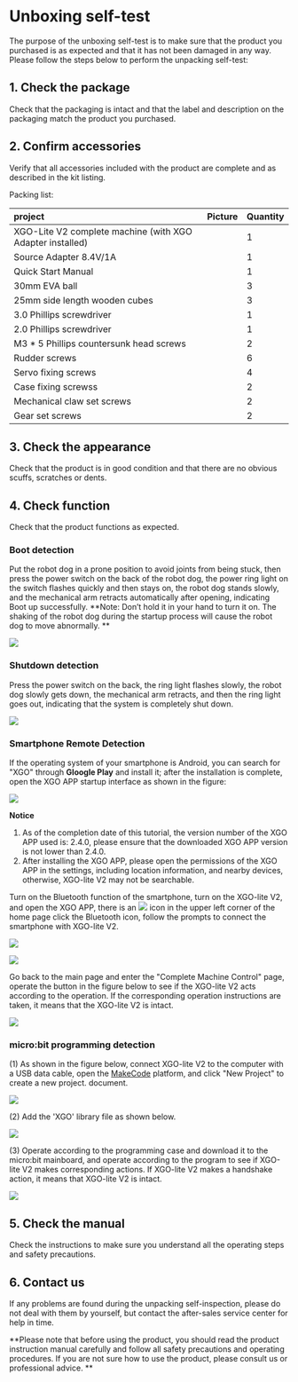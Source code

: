 ﻿---
sidebar_position: 3
sidebar_label: Unboxing self-test
---


#  Unboxing self-test

The purpose of the unboxing self-test is to make sure that the product you purchased is as expected and that it has not been damaged in any way. Please follow the steps below to perform the unpacking self-test:

## 1. Check the package

Check that the packaging is intact and that the label and description on the packaging match the product you purchased.

## 2. Confirm accessories

Verify that all accessories included with the product are complete and as described in the kit listing.

Packing list:

| project                                                   | Picture | Quantity |
| :-------------------------------------------------------- | ------- | -------- |
| XGO-Lite V2 complete machine (with XGO Adapter installed) |         | 1        |
| Source Adapter 8.4V/1A                                    |         | 1        |
| Quick Start Manual                                        |         | 1        |
| 30mm EVA ball                                             |         | 3        |
| 25mm side length wooden cubes                             |         | 3        |
| 3.0 Phillips screwdriver                                  |         | 1        |
| 2.0 Phillips screwdriver                                  |         | 1        |
| M3 * 5 Phillips countersunk head screws                    |         | 2        |
| Rudder screws                                              |         | 6        |
| Servo fixing screws                                        |         | 4        |
| Case fixing screwss                                        |         | 2        |
| Mechanical claw set screws                                 |         | 2        |
| Gear set screws                                            |         | 2        |

## 3. Check the appearance

Check that the product is in good condition and that there are no obvious scuffs, scratches or dents.

## 4. Check function

Check that the product functions as expected.

### Boot detection

Put the robot dog in a prone position to avoid joints from being stuck, then press the power switch on the back of the robot dog, the power ring light on the switch flashes quickly and then stays on, the robot dog stands slowly, and the mechanical arm retracts automatically after opening, indicating Boot up successfully. **Note: Don’t hold it in your hand to turn it on. The shaking of the robot dog during the startup process will cause the robot dog to move abnormally. **

![](https://wiki-media-ef.oss-cn-hongkong.aliyuncs.com/i18n/en/docusaurus-plugin-content-docs/current/microbit/robot/xgo-robot-kit-v2/images/microbit-xgo-lite2-detection-01.gif)

### Shutdown detection

Press the power switch on the back, the ring light flashes slowly, the robot dog slowly gets down, the mechanical arm retracts, and then the ring light goes out, indicating that the system is completely shut down.

![](https://wiki-media-ef.oss-cn-hongkong.aliyuncs.com/i18n/en/docusaurus-plugin-content-docs/current/microbit/robot/xgo-robot-kit-v2/images/microbit-xgo-lite2-detection-02.gif)

### Smartphone Remote Detection

If the operating system of your smartphone is Android, you can search for "XGO" through **Gloogle Play** and install it; after the installation is complete, open the XGO APP startup interface as shown in the figure:

![](https://wiki-media-ef.oss-cn-hongkong.aliyuncs.com/i18n/en/docusaurus-plugin-content-docs/current/microbit/robot/xgo-robot-kit-v2/images/microbit-xgo-lite-v2-app-1.png)

**Notice**

1. As of the completion date of this tutorial, the version number of the XGO APP used is: 2.4.0, please ensure that the downloaded XGO APP version is not lower than 2.4.0.
2. After installing the XGO APP, please open the permissions of the XGO APP in the settings, including location information, and nearby devices, otherwise, XGO-lite V2 may not be searchable.

Turn on the Bluetooth function of the smartphone, turn on the XGO-lite V2, and open the XGO APP, there is an ![](https://wiki-media-ef.oss-cn-hongkong.aliyuncs.com/i18n/en/docusaurus-plugin-content-docs/current/microbit/robot/xgo-robot-kit-v2/images/microbit-xgo-lite-v2-app-2.png) icon in the upper left corner of the home page click the Bluetooth icon, follow the prompts to connect the smartphone with XGO-lite V2.

![](https://wiki-media-ef.oss-cn-hongkong.aliyuncs.com/i18n/en/docusaurus-plugin-content-docs/current/microbit/robot/xgo-robot-kit-v2/images/microbit-xgo-lite-v2-app-3.png)

![](https://wiki-media-ef.oss-cn-hongkong.aliyuncs.com/i18n/en/docusaurus-plugin-content-docs/current/microbit/robot/xgo-robot-kit-v2/images/microbit-xgo-lite-v2-app-4.png)



Go back to the main page and enter the "Complete Machine Control" page, operate the button in the figure below to see if the XGO-lite V2 acts according to the operation. If the corresponding operation instructions are taken, it means that the XGO-lite V2 is intact.

![](https://wiki-media-ef.oss-cn-hongkong.aliyuncs.com/i18n/en/docusaurus-plugin-content-docs/current/microbit/robot/xgo-robot-kit-v2/images/microbit-xgo-lite-v2-app-5.png)



### micro:bit programming detection

(1) As shown in the figure below, connect XGO-lite V2 to the computer with a USB data cable, open the [MakeCode](https://makecode.microbit.org/#) platform, and click "New Project" to create a new project. document.

![](https://wiki-media-ef.oss-cn-hongkong.aliyuncs.com/i18n/en/docusaurus-plugin-content-docs/current/microbit/robot/xgo-robot-kit-v2/images/microbit-xgo-lite2-examine-01.png)

(2) Add the 'XGO' library file as shown below.

![](https://wiki-media-ef.oss-cn-hongkong.aliyuncs.com/i18n/en/docusaurus-plugin-content-docs/current/microbit/robot/xgo-robot-kit-v2/images/microbit-xgo-lite2-examine-02.png)

(3) Operate according to the programming case and download it to the micro:bit mainboard, and operate according to the program to see if XGO-lite V2 makes corresponding actions. If XGO-lite V2 makes a handshake action, it means that XGO-lite V2 is intact.

![](https://wiki-media-ef.oss-cn-hongkong.aliyuncs.com/i18n/en/docusaurus-plugin-content-docs/current/microbit/robot/xgo-robot-kit-v2/images/microbit-xgo-lite2-examine-03.png)

## 5. Check the manual

Check the instructions to make sure you understand all the operating steps and safety precautions.

## 6. Contact us

If any problems are found during the unpacking self-inspection, please do not deal with them by yourself, but contact the after-sales service center for help in time.

**Please note that before using the product, you should read the product instruction manual carefully and follow all safety precautions and operating procedures. If you are not sure how to use the product, please consult us or professional advice. **
